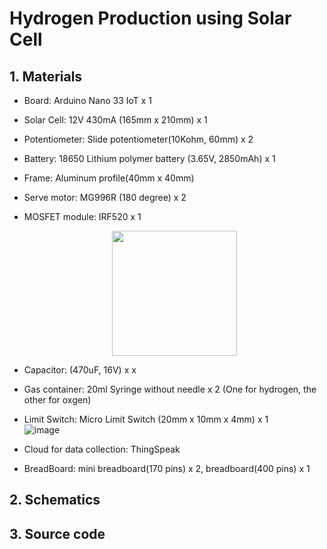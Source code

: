 # Hydrogen Production using Solar Cell 

## 1. Materials
 - Board: Arduino Nano 33 IoT x 1 
 - Solar Cell: 12V 430mA (165mm x 210mm) x 1
 -  Potentiometer: Slide potentiometer(10Kohm, 60mm) x 2
 -  Battery: 18650 Lithium polymer battery (3.65V, 2850mAh) x 1
 -  Frame: Aluminum profile(40mm x 40mm) 
 -  Serve motor: MG996R (180 degree) x 2
 -  MOSFET module: IRF520 x 1
    <br><center><img src="https://user-images.githubusercontent.com/24539773/196126013-d468d98e-1329-424f-954f-2957cacb88dc.png" width="200" height="200"></center>
 -  Capacitor: (470uF, 16V) x x
 -  Gas container: 20ml Syringe without needle x 2 (One for hydrogen, the other for oxgen)
 -  Limit Switch: Micro Limit Switch (20mm x 10mm x 4mm) x 1
    <br>![image](https://user-images.githubusercontent.com/24539773/196125048-a510d89f-af0a-44c9-9fc9-8f59de2e4870.png)

 -  Cloud for data collection: ThingSpeak
 -  BreadBoard: mini breadboard(170 pins) x 2, breadboard(400 pins) x 1 

## 2. Schematics

## 3. Source code
